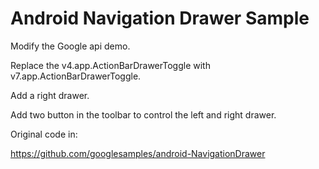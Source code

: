 
Android Navigation Drawer Sample
===================================
Modify the Google api demo. 

Replace the v4.app.ActionBarDrawerToggle with v7.app.ActionBarDrawerToggle.

Add a right drawer.

Add two button in the toolbar to control the left and right drawer.

Original code in:

https://github.com/googlesamples/android-NavigationDrawer


